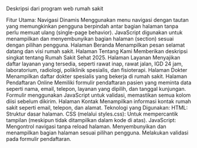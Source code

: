 Deskripsi dari program web rumah sakit 

Fitur Utama:
Navigasi Dinamis
Menggunakan menu navigasi dengan tautan yang memungkinkan pengguna berpindah antar bagian halaman tanpa perlu memuat ulang (single-page behavior).
JavaScript digunakan untuk menampilkan dan menyembunyikan bagian halaman (section) sesuai dengan pilihan pengguna.
Halaman Beranda
Menampilkan pesan selamat datang dan visi rumah sakit.
Halaman Tentang Kami
Memberikan deskripsi singkat tentang Rumah Sakit Sehat 2025.
Halaman Layanan
Menyajikan daftar layanan yang tersedia, seperti rawat inap, rawat jalan, IGD 24 jam, laboratorium, radiologi, poliklinik spesialis, dan fisioterapi.
Halaman Dokter
Menampilkan daftar dokter spesialis yang bekerja di rumah sakit.
Halaman Pendaftaran Online
Memiliki formulir pendaftaran pasien yang meminta data seperti nama, email, telepon, layanan yang dipilih, dan tanggal kunjungan.
Formulir menggunakan JavaScript untuk validasi, memastikan semua kolom diisi sebelum dikirim.
Halaman Kontak
Menampilkan informasi kontak rumah sakit seperti email, telepon, dan alamat.
Teknologi yang Digunakan:
HTML: Struktur dasar halaman.
CSS (melalui styles.css): Untuk mempercantik tampilan (meskipun tidak ditampilkan dalam kode di atas).
JavaScript:
Mengontrol navigasi tanpa reload halaman.
Menyembunyikan dan menampilkan bagian halaman sesuai pilihan pengguna.
Melakukan validasi pada formulir pendaftaran.
